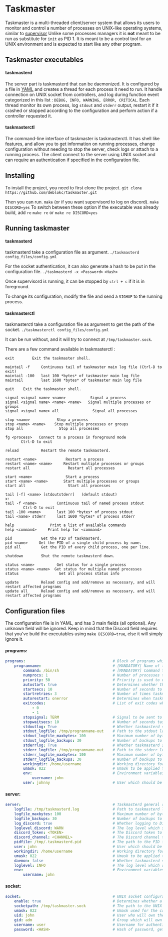 # Taskmaster
Taskmaster is a multi-threaded client/server system that allows its users to monitor and control a number of processes on UNIX-like operating systems, similar to [supervisor](http://supervisord.org/)
Unlike some processes managers it is **not** meant to be run as substitute for `init` as PID 1. It is meant to be a control tool for an UNIX environment and is expected to start like any other program.
## Taskmaster executables
#### taskmasterd

The server part is taskmasterd that can be daemonized. It is configured by a file in [YAML](https://yaml.org/) and creates a thread for each process it need to run. It handle connection on UNIX socket from controllers, and log during function event categorized in this list : `DEBUG, INFO, WARNING, ERROR, CRITICAL`.
Each thread monitor its own process, log `stdout` and `stderr` output, restart it if it crashed or stopped according to the configuration and perform action if a controller requested it.

#### taskmasterctl

The command-line interface of taskmaster is taskmasterctl. It has shell like features, and allow you to get information on running processes, change configuration without needing to stop the server, check logs or attach to a running process.
The client connect to the server using UNIX socket and can require an authentication if specified in the configuration file.

## Installing

To install the project, you need to first clone the project.
```git clone https://github.com/deblokc/taskmaster.git```

Then you can run.
```make```
(or if you want supervisord to log on discord).
```make DISCORD=yes```
To switch between these option if the executable was already build, add `re`
```make re``` or ```make re DISCORD=yes```

## Running taskmaster

#### taskmasterd
taskmasterd take a configuration file as argument.
`./taskmasterd config_files/config.yml`

For the socket authentication, it can also generate a hash to be put in the configuration file.
`./taskmasterd -x <Password>`
`<Hash>`

Once supervisord is running, it can be stopped by `ctrl + c` if it is in foreground.

To change its configuration, modify the file and send a `SIGHUP` to the running process.

#### taskmasterctl
taskmasterctl take a configuration file as argument to get the path of the socket.
`./taskmasterctl config_files/config.yml`

It can be run without, and it will try to connect at `/tmp/taskmaster.sock`.

There are a few command available in taskmasterctl : 
```
exit        Exit the taskmaster shell.

maintail -f     Continuous tail of taskmaster main log file (Ctrl-D to exit)
maintail -100   last 100 *bytes* of taskmaster main log file
maintail        last 1600 *bytes* of taskmaster main log file

quit    Exit the taskmaster shell.

signal <signal name> <name>           Signal a process
signal <signal name> <name> <name>   Signal multiple processes or groups
signal <signal name> all               Signal all processes

stop <name>            Stop a process
stop <name> <name>    Stop multiple processes or groups
stop all                Stop all processes

fg <process>   Connect to a process in foreground mode
       Ctrl-D to exit

reload          Restart the remote taskmasterd.

restart <name>             Restart a process
restart <name> <name>     Restart multiple processes or groups
restart all                 Restart all processes

start <name>               Start a process
start <name> <name>       Start multiple processes or groups
start all                   Start all processes

tail [-f] <name> [stdoutstderr]   (default stdout)
x:
tail -f <name>         Continuous tail of named process stdout
        Ctrl-D to exit
tail -100 <name>       last 100 *bytes* of process stdout
tail <name> stderr     last 1600 *bytes* of process stderr

help                Print a list of available commands
help <command>     Print help for <command>

pid             Get the PID of taskmasterd.
pid <name>     Get the PID of a single child process by name.
pid all         Get the PID of every child process, one per line.

shutdown        Shut the remote taskmasterd down.

status <name>          Get status for a single process
status <name> <name>  Get status for multiple named processes
status                  Get all process status info

update          Reload config and add/remove as necessary, and will restart affected programs
update all      Reload config and add/remove as necessary, and will restart affected programs
```

## Configuration files

The configuration file is in YAML, and has 3 main fields (all optional). Any unknown field will be ignored. Keep in mind that the Discord field requires that you've build the executables using `make DISCORD=true`, else it will simply ignore it.

#### programs:
```yaml
programs:                                       # Block of programs which will be managed by taskmasterd. If a program name is defined twice or more, only its last definition will remain
    programname:                                # [MANDATORY] Name of the program
        command: /bin/sh                        # [MANDATORY] Command to run. Note that it does not support environement variable expansions and escape sequences are limited to double quotes and single quotes according to bash POSIX behavior.
        numprocs: 1                             # Number of processes to run for this program. Note that a hard limit of 100 total processes is imposed. Accepted values range from 1 to 100. Default value: 1
        priority: 50                            # Priority is used to determine the order in which programs will be started and stopped. Lower starts first and terminates last. Accepted values range from 0 to 999. Default value: 999
        autostart: true                         # Determines whether the program should be started when taskmasterd starts. If false the program can be started via taskmasterctl. Accepted values are true, True, on, yes, false, False, off, no. Default value: true
        startsecs: 10                           # Number of seconds to wait until the program is considered as successfully started (when it moves from STARTING to RUNNING state). Accepted values range from 0 to 300. Default value: 3
        startretries: 3                         # Number of times taskmasterd should try to start the program if it fails to move from STARTING to RUNNING state. Accepted values range from 1 to 10. Default value: 3
        autorestart: onerror                    # Determines when taskmasterd should automatically try to restart a program in RUNNING state which exits. Accepted values are never, onerror, always. Default value: onerror
        exitcodes:                              # List of exit codes which are considered normal exit codes (i.e.: No error happened). This value is used for the autorestart property if it is set as onerror. Accepted values range from 0 to INT_MAX. Default value: 0 
            - 0                                  
            - 1
        stopsignal: TERM                        # Signal to be sent to the process to stop it. Accepted values are TERM, HUP, INT, QUIT, KILL, USR1, USR2. Default value: TERM
        stopwaitsecs: 10                        # Number of seconds taskmasterd should leave the process to terminate when it sends a stopsignal before forcingly killing it. Accepted values range from 0 to 300. Default value: 5
        stdoutlog: True                         # Whether taskmasterd should log the stdout of the process. Accepted values are true, True, on, yes, false, False, off, no. Default value: true
        stdout_logfile: /tmp/programname-out    # Path to the stdout logfile for the process if logging is enabled.
        stdout_logfile_maxbytes: 100            # Maximum number of bytes for each stdout logfile. Accepted values range from 100 to 1073741824 (1Go). Default value: 5242880 (5Mo)
        stdout_logfile_backups: 30              # Number of backups to keep for the stdout logfiles. Numbers will be added at the end of the chosen filename starting from 1 to the number of backups chosen. Accepted values range from 0 to 100. Default value: 10
        stderrlog: True                         # Whether taskmasterd should log the stderr of the process. Accepted values are true, True, on, yes, false, False, off, no. Default value: true
        stderr_logfile: /tmp/programname-out    # Path to the stderr logfile for the process if logging is enabled.
        stderr_logfile_maxbytes: 100            # Maximum number of bytes for each stderr logfile. Accepted values range from 100 to 1073741824 (1Go). Default value: 5242880 (5Mo)
        stderr_logfile_backups: 30              # Number of backups to keep for the stderr logfiles. Numbers will be added at the end of the chosen filename starting from 1 to the number of backups chosen. Accepted values range from 0 to 100. Default value: 10
        workingdir: /home/username              # Working directory for the process.
        umask: 022                              # Umask to be applied to the process in octal. Accepted values range from 0 to 0777 (in octal). Default value: 022 (in octal)
        env:                                    # Environment variables for the process.
            username: john
        user: johnny                            # User which should be running the process (user will be set with setuid)
```

#### server:
```yaml
server:                                         # Taskmasterd general server configuration
    logfile: /tmp/taskmasterd.log               # Path to taskmasterd logfile
    logfile_maxbytes: 100                       # Maximum number of bytes for each stdout logfile. Accepted values range from 100 to 1073741824 (1Go). Default value: 5242880 (5Mo)
    logfile_backups: 30                         # Number of backups to keep for the stdout logfiles. Numbers will be added at the end of the chosen filename starting from 1 to the number of backups chosen. Accepted values range from 0 to 100. Default value: 10
    log_discord: true                           # Whether logging to Discord should be enabled. Accepted values are true, True, on, yes, false, False, off, no. Default value: false
    loglevel_discord: WARN                      # The log level which should be applied for Discord. Accepted values are DEBUG, INFO, WARN, ERROR, CRITICAL. It is not recommended to enable DEBUG logging to Discord for performance reasons.
    discord_token: <TOKEN>                      # The Discord token to use the API. The token can also be exported as en environment variable named DISCORD_TOKEN before starting taskmasterd, which improves privacy. Mandatory if logging to Discord is enabled.
    discord_channel: <CHANNEL>                  # The Discord channel to which the messages should be sent. The channel can also be exported as en environment variable named DISCORD_CHANNEL before starting taskmasterd, which improves privacy. Mandatory if logging to Discord is enabled.
    pidfile: /tmp/.taskmasterd.pid              # The path to the PID file for taskmasterd
    user: john                                  # User which should be running taskmasterd (user will be set with setuid)
    workingdir: /home/username                  # Working directory for taskmasterd.
    umask: 022                                  # Umask to be applied to the process in octal. Accepted values range from 0 to 0777 (in octal). Default value: 022 (in octal)
    daemon: false                               # Whether taskmasterd should be started as a daemon or not. If taskmasterd is not running as a daemon, logs will be displayed in the shell according to the loglevel chosen in addition to being written in the logfile. Accepted values are true, True, on, yes, false, False, off, no. Default value: false
    loglevel: INFO                              # The log level which should be applied for log messages. Accepted values are DEBUG, INFO, WARN, ERROR, CRITICAL. It is not recommended to enable DEBUG for performance reasons.
    env:                                        # Environment variables for taskmasterd. Processes will inherit them.
        username: john
```

#### socket:

```yaml
socket:                                         # UNIX socket configuration used to communicate between taskmasterd and taskmasterctl
    enable: true                                # Determines whether a socket should be created. Accepted values are true, True, on, yes, false, False, off, no. Default value: false
    socketpath: /tmp/taskmaster.sock            # The path to the UNIX socket. This path will also be used for taskmasterctl. It is recommended to use absolute paths.
    umask: 022                                  # Umask used for the creation of the socket in octal. This will determine who has the rights to communicate with taskmasterd. Accepted values range from 0 to 0777 (in octal). Default value: 022 (in octal)
    uid: john                                   # User who will own the UNIX socket
    gid: adm                                    # Group which will own the UNIX socket
    username: user                              # Username for authentication
    password: <HASH>                            # Hash of password, get it by using ./taskmasterd -x <PASSWORD>
```
